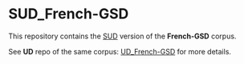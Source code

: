 # SUD_French-GSD

This repository contains the [SUD](https://surfacesyntacticud.github.io/) version of the **French-GSD** corpus.

See **UD** repo of the same corpus: [UD_French-GSD](https://github.com/UniversalDependencies/UD_French-GSD) for more details.